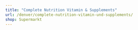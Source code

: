 ```yaml
---
title: "Complete Nutrition Vitamin & Supplements"
url: /denver/complete-nutrition-vitamin-und-supplements/
shop: Supermarkt
---
```

